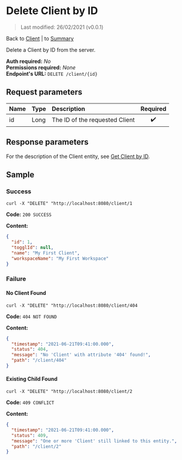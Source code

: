 # Delete Client by ID

> Last modified: 26/02/2021 (v0.0.1)

Back to [Client](../Client.md) | to [Summary](../../README.md)

Delete a Client by ID from the server.

**Auth required:** _No_  
**Permissions required:** _None_  
**Endpoint's URL:** `DELETE /client/{id}`

## Request parameters

| Name | Type | Description | Required |
|:--|:--|:--|:--:|
| id | Long | The ID of the requested Client | ✔️ |

## Response parameters

For the description of the Client entity, see [Get Client by ID](Get-Client-by-ID.md).

## Sample

### Success

```shell
curl -X "DELETE" "http://localhost:8080/client/1
```

**Code:** `200 SUCCESS`

**Content:**

```json
{
  "id": 1,
  "togglId": null,
  "name": "My First Client",
  "workspaceName": "My First Workspace"
}
```

### Failure

#### No Client Found

```shell
curl -X "DELETE" "http://localhost:8080/client/404
```

**Code:** `404 NOT FOUND`

**Content:**

```json
{
  "timestamp": "2021-06-21T09:41:00.000",
  "status": 404,
  "message": "No 'Client' with attribute '404' found!",
  "path": "/client/404"
}
```

#### Existing Child Found

```shell
curl -X "DELETE" "http://localhost:8080/client/2
```

**Code:** `409 CONFLICT`

**Content:**

```json
{
  "timestamp": "2021-06-21T09:41:00.000",
  "status": 409,
  "message": "One or more 'Client' still linked to this entity.",
  "path": "/client/2"
}
```